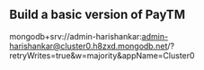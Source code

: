 
## Build a basic version of PayTM
mongodb+srv://admin-harishankar:admin-harishankar@cluster0.h8zxd.mongodb.net/?retryWrites=true&w=majority&appName=Cluster0